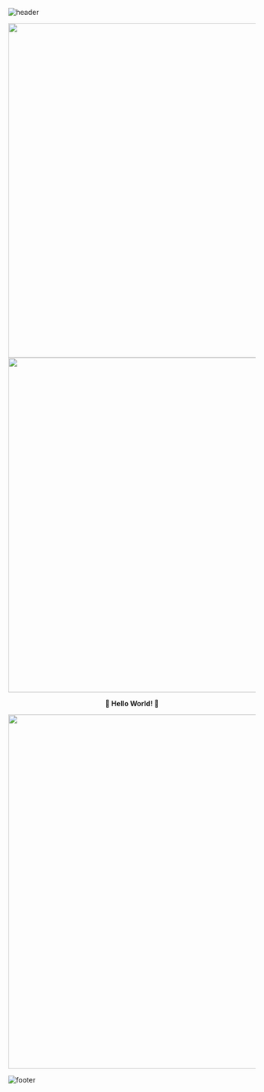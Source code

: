 <!-- HEADER (dalga) -->
![header](https://capsule-render.vercel.app/api?type=waving&color=gradient&height=160&section=header)

<!-- KAYAN YILDIZ ANİMASYONU -->
<p align="center">
  <img src="https://raw.githubusercontent.com/esmamanti/esmamanti/main/assets/shooting-stars.gif#gh-light-mode-only" width="680">
  <img src="https://raw.githubusercontent.com/esmamanti/esmamanti/main/assets/shooting-stars-dark.gif#gh-dark-mode-only" width="680">
</p>

<!-- KÜÇÜK YAZI (isteğe bağlı) -->
<p align="center"><b>🌸 Hello World! 🌸</b></p>

<!-- IŞILTILI KATKI GRAFİĞİ -->
<p align="center">
  <img src="https://raw.githubusercontent.com/esmamanti/esmamanti/output/profile-3d-contrib/profile-night-view.svg" width="720"/>
</p>

<!-- FOOTER (dalga) -->
![footer](https://capsule-render.vercel.app/api?type=waving&color=gradient&height=120&section=footer)
